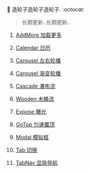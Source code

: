 
:hammer: 造轮子造轮子造轮子. :octocat:

> 长期更新..长期更新..

1. [AddMore  加载更多](./AddMore%20%7C%20%E5%8A%A0%E8%BD%BD%E6%9B%B4%E5%A4%9A/index.html)

2. [Calendar  日历](./Calendar%20%7C%20%E6%97%A5%E5%8E%86/index.html)

3. [Carousel  左右轮播](./Carousel%20%7C%20%E5%B7%A6%E5%8F%B3%E8%BD%AE%E6%92%AD/index.html)

4. [Carousel  渐变轮播](./Carousel%20%7C%20%E6%B8%90%E5%8F%98%E8%BD%AE%E6%92%AD/index.html)

5. [Cascade  瀑布流](./Cascade%20%7C%20%E7%80%91%E5%B8%83%E6%B5%81/index.html)

6. [Wooden  木桶流](./Wooden%20%7C%20木桶流/index.html)

7. [Expose  曝光](./Expose%20%7C%20%E6%9B%9D%E5%85%89/index.html)

8. [GoTop  匀速置顶](./GoTop%20%7C%20%E5%8C%80%E9%80%9F%E7%BD%AE%E9%A1%B6/index.html)

9. [Modal  模拟框](./Modal%20%7C%20%E6%A8%A1%E6%8B%9F%E6%A1%86/index.html)

10. [Tab  切换](./Tab%20%7C%20%E5%88%87%E6%8D%A2/index.html)

11. [TabNav  显隐导航](./TabNav%20%7C%20%E6%98%BE%E9%9A%90%E5%AF%BC%E8%88%AA/index.html)


